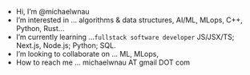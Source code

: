 - Hi, I’m @michaelwnau
- I’m interested in ... algorithms & data structures, AI/ML, MLops, C++, Python, Rust...
- I’m currently learning ...`fullstack software developer` JS/JSX/TS; Next.js, Node.js; Python; SQL.
- I’m looking to collaborate on ... ML, MLops, 
- How to reach me ... michaelwnau AT gmail DOT com

<!---
michaelwnau/michaelwnau is a ✨ special ✨ repository because its `README.md` (this file) appears on your GitHub profile.
You can click the Preview link to take a look at your changes.
--->
